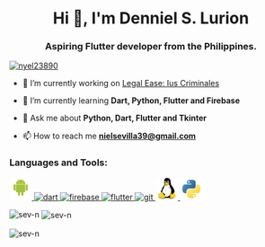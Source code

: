 <h1 align="center">Hi 👋, I'm Denniel S. Lurion</h1>
<h3 align="center">Aspiring Flutter developer from the Philippines.</h3>

<p align="left"> <a href="https://twitter.com/nyel23890" target="blank"><img src="https://img.shields.io/twitter/follow/nyel23890?logo=twitter&style=for-the-badge" alt="nyel23890" /></a> </p>

- 🔭 I’m currently working on [Legal Ease: Ius Criminales](https://github.com/sev-n/Legal-Ease-Ius-Criminale)

- 🌱 I’m currently learning **Dart, Python, Flutter and Firebase**

- 💬 Ask me about **Python, Dart, Flutter and Tkinter**

- 📫 How to reach me **nielsevilla39@gmail.com**


<h3 align="left">Languages and Tools:</h3>
<p align="left"> <a href="https://developer.android.com" target="_blank" rel="noreferrer"> <img src="https://raw.githubusercontent.com/devicons/devicon/master/icons/android/android-original-wordmark.svg" alt="android" width="40" height="40"/> </a> <a href="https://dart.dev" target="_blank" rel="noreferrer"> <img src="https://www.vectorlogo.zone/logos/dartlang/dartlang-icon.svg" alt="dart" width="40" height="40"/> </a> <a href="https://firebase.google.com/" target="_blank" rel="noreferrer"> <img src="https://www.vectorlogo.zone/logos/firebase/firebase-icon.svg" alt="firebase" width="40" height="40"/> </a> <a href="https://flutter.dev" target="_blank" rel="noreferrer"> <img src="https://www.vectorlogo.zone/logos/flutterio/flutterio-icon.svg" alt="flutter" width="40" height="40"/> </a> <a href="https://git-scm.com/" target="_blank" rel="noreferrer"> <img src="https://www.vectorlogo.zone/logos/git-scm/git-scm-icon.svg" alt="git" width="40" height="40"/> </a> <a href="https://www.linux.org/" target="_blank" rel="noreferrer"> <img src="https://raw.githubusercontent.com/devicons/devicon/master/icons/linux/linux-original.svg" alt="linux" width="40" height="40"/> </a> <a href="https://www.python.org" target="_blank" rel="noreferrer"> <img src="https://raw.githubusercontent.com/devicons/devicon/master/icons/python/python-original.svg" alt="python" width="40" height="40"/> </a> </p>

<p><img align="left" src="https://github-readme-stats.vercel.app/api/top-langs?username=sev-n&show_icons=true&locale=en&layout=compact" alt="sev-n" /></p>

<p>&nbsp;<img align="center" src="https://github-readme-stats.vercel.app/api?username=sev-n&show_icons=true&locale=en" alt="sev-n" /></p>

<p><img align="center" src="https://github-readme-streak-stats.herokuapp.com/?user=sev-n&" alt="sev-n" /></p>
